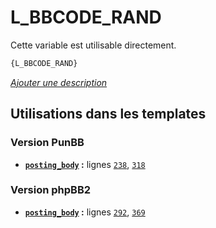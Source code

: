 # L_BBCODE_RAND


Cette variable est utilisable directement.

```html
{L_BBCODE_RAND}
```

[*Ajouter une description*](https://fa-tvars.appspot.com/var/L_BBCODE_RAND)

## Utilisations dans les templates

### Version PunBB
* __[`posting_body`](../tpl/var/punbb/posting_body.md#readme) :__ lignes [`238`](../tpl/src/punbb/posting_body.tpl#L238), [`318`](../tpl/src/punbb/posting_body.tpl#L318)

### Version phpBB2
* __[`posting_body`](../tpl/var/subsilver/posting_body.md#readme) :__ lignes [`292`](../tpl/src/subsilver/posting_body.tpl#L292), [`369`](../tpl/src/subsilver/posting_body.tpl#L369)